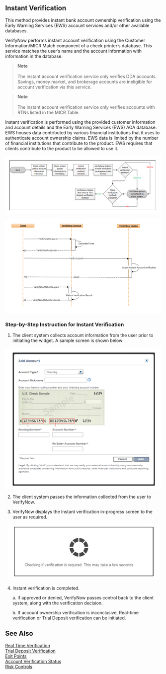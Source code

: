 ## Instant Verification

This method provides instant bank account ownership verification using the Early Warning Services (EWS) account services and/or other available databases.



VerifyNow performs instant account verification using the Customer Information/MICR Match component of a check printer’s database. This service matches the user’s name and the account information with information in the database.
>**Note**<br/><br/>
 The instant account verification service only verifies DDA accounts. Savings, money market, and brokerage accounts are ineligible for account verification via this service.

>**Note**<br/><br/> The instant account verification service only verifies accounts with RTNs listed in the MICR Table.

Instant verification is performed using the provided customer information and account details and the Early Warning Services (EWS) AOA database. EWS houses data contributed by various financial institutions that it uses to authenticate account ownership claims. EWS data is limited by the number of financial institutions that contribute to the product. EWS requires that clients contribute to the product to be allowed to use it.

<center>

![Images](../../assets/images/instant-verification-process-flow.png)

</center>

<center>

![Images](../../assets/images/instant-verification-sequence.png)

</center>

### Step-by-Step Instruction for Instant Verification
1. The client system collects account information from the user prior to initiating the widget. A sample screen is shown below:

<center>

![Images](../../assets/images/add-account.png)

</center>

2. The client system passes the information collected from the user to VerifyNow.

3. VerifyNow displays the Instant verification in-progress screen to the user as required.

<center>

![Images](../../assets/images/process-image.png)

</center>

4.  Instant verification is completed.

    a. If approved or denied, VerifyNow passes control back to the client system, along with the verification decision.

    b. If account ownership verification is inconclusive, Real-time verification or Trial Deposit verification can be initiated.

## See Also
[Real Time Verification](?path=docs/verify-accounts-using-verifynow/real-time-verification.md)<br/>
[Trial Deposit Verification](?path=docs/verify-accounts-using-verifynow/trial-deposit-verification.md)<br/>
[Exit Points](?path=docs/exit-points.md)<br/>
[Account Verification Status](?path=docs/account-verification-status.md)<br/>
[Risk Controls](?path=docs/risk-controls.md)<br/>